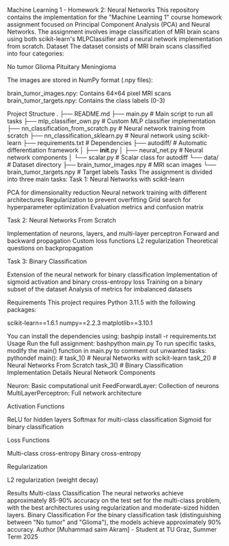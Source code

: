 Machine Learning 1 - Homework 2: Neural Networks
This repository contains the implementation for the "Machine Learning 1" course homework assignment focused on Principal Component Analysis (PCA) and Neural Networks. The assignment involves image classification of MRI brain scans using both scikit-learn's MLPClassifier and a neural network implementation from scratch.
Dataset
The dataset consists of MRI brain scans classified into four categories:

No tumor
Glioma
Pituitary
Meningioma

The images are stored in NumPy format (.npy files):

brain_tumor_images.npy: Contains 64×64 pixel MRI scans
brain_tumor_targets.npy: Contains the class labels (0-3)

Project Structure
.
├── README.md
├── main.py                        # Main script to run all tasks
├── mlp_classifier_own.py          # Custom MLP classifier implementation
├── nn_classification_from_scratch.py  # Neural network training from scratch
├── nn_classification_sklearn.py   # Neural network using scikit-learn
├── requirements.txt               # Dependencies
├── autodiff/                      # Automatic differentiation framework
│   ├── __init__.py
│   ├── neural_net.py              # Neural network components
│   └── scalar.py                  # Scalar class for autodiff
└── data/                          # Dataset directory
    ├── brain_tumor_images.npy     # MRI scan images
    └── brain_tumor_targets.npy    # Target labels
Tasks
The assignment is divided into three main tasks:
Task 1: Neural Networks with scikit-learn

PCA for dimensionality reduction
Neural network training with different architectures
Regularization to prevent overfitting
Grid search for hyperparameter optimization
Evaluation metrics and confusion matrix

Task 2: Neural Networks From Scratch

Implementation of neurons, layers, and multi-layer perceptron
Forward and backward propagation
Custom loss functions
L2 regularization
Theoretical questions on backpropagation

Task 3: Binary Classification

Extension of the neural network for binary classification
Implementation of sigmoid activation and binary cross-entropy loss
Training on a binary subset of the dataset
Analysis of metrics for imbalanced datasets

Requirements
This project requires Python 3.11.5 with the following packages:

scikit-learn==1.6.1
numpy==2.2.3
matplotlib==3.10.1

You can install the dependencies using:
bashpip install -r requirements.txt
Usage
Run the full assignment:
bashpython main.py
To run specific tasks, modify the main() function in main.py to comment out unwanted tasks:
pythondef main():
    # task_1()  # Neural Networks with scikit-learn
    task_2()    # Neural Networks From Scratch
    task_3()    # Binary Classification
Implementation Details
Neural Network Components

Neuron: Basic computational unit
FeedForwardLayer: Collection of neurons
MultiLayerPerceptron: Full network architecture

Activation Functions

ReLU for hidden layers
Softmax for multi-class classification
Sigmoid for binary classification

Loss Functions

Multi-class cross-entropy
Binary cross-entropy

Regularization

L2 regularization (weight decay)

Results
Multi-class Classification
The neural networks achieve approximately 85-90% accuracy on the test set for the multi-class problem, with the best architectures using regularization and moderate-sized hidden layers.
Binary Classification
For the binary classification task (distinguishing between "No tumor" and "Glioma"), the models achieve approximately 90% accuracy.
Author
[Muhammad saim Akram] - Student at TU Graz, Summer Term 2025
